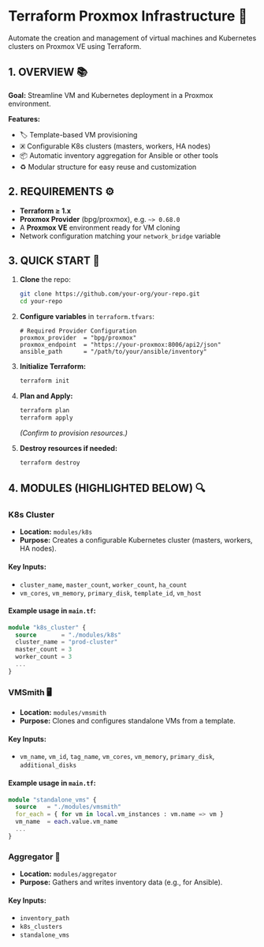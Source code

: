 # Terraform Proxmox Infrastructure 🚀

Automate the creation and management of virtual machines and Kubernetes clusters on Proxmox VE using Terraform.

## 1. OVERVIEW 📚

**Goal:** Streamline VM and Kubernetes deployment in a Proxmox environment.

**Features:**
- 🏷️ Template-based VM provisioning
- 🗷️ Configurable K8s clusters (masters, workers, HA nodes)
- 📦 Automatic inventory aggregation for Ansible or other tools 
- ♻️ Modular structure for easy reuse and customization

## 2. REQUIREMENTS ⚙️

- **Terraform ≥ 1.x** 
- **Proxmox Provider** (bpg/proxmox), e.g. `~> 0.68.0` 
- A **Proxmox VE** environment ready for VM cloning 
- Network configuration matching your `network_bridge` variable

## 3. QUICK START 🚀

1. **Clone** the repo:
   ```bash
   git clone https://github.com/your-org/your-repo.git
   cd your-repo
   ```

2. **Configure variables** in `terraform.tfvars`:
   ```hcl
   # Required Provider Configuration
   proxmox_provider  = "bpg/proxmox"
   proxmox_endpoint  = "https://your-proxmox:8006/api2/json"
   ansible_path      = "/path/to/your/ansible/inventory"
   ```

3. **Initialize Terraform:**
   ```bash
   terraform init
   ```

4. **Plan and Apply:**
   ```bash
   terraform plan
   terraform apply
   ```
   *(Confirm to provision resources.)*

5. **Destroy resources if needed:**
   ```bash
   terraform destroy
   ```

## 4. MODULES (HIGHLIGHTED BELOW) 🔍


### K8s Cluster 

- **Location:** `modules/k8s` 
- **Purpose:** Creates a configurable Kubernetes cluster (masters, workers, HA nodes).

#### Key Inputs:
- `cluster_name`, `master_count`, `worker_count`, `ha_count`
- `vm_cores`, `vm_memory`, `primary_disk`, `template_id`, `vm_host`

#### Example usage in `main.tf`:
```terraform
module "k8s_cluster" {
  source       = "./modules/k8s"
  cluster_name = "prod-cluster"
  master_count = 3
  worker_count = 3
  ...
}
```

### VMSmith 🖥️ 

- **Location:** `modules/vmsmith` 
- **Purpose:** Clones and configures standalone VMs from a template.

#### Key Inputs:
- `vm_name`, `vm_id`, `tag_name`, `vm_cores`, `vm_memory`, `primary_disk`, `additional_disks`

#### Example usage in `main.tf`:
```terraform
module "standalone_vms" {
  source   = "./modules/vmsmith"
  for_each = { for vm in local.vm_instances : vm.name => vm }
  vm_name  = each.value.vm_name
  ...
}
```

###  Aggregator 🔎 

- **Location:** `modules/aggregator` 
- **Purpose:** Gathers and writes inventory data (e.g., for Ansible).

#### Key Inputs:
- `inventory_path`
- `k8s_clusters`
- `standalone_vms`
